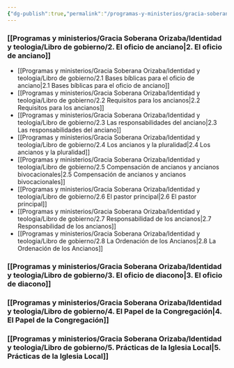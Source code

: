 ```yaml
---
{"dg-publish":true,"permalink":"/programas-y-ministerios/gracia-soberana-orizaba/identidad-y-teologia/libro-de-gobierno/ii-forma-de-gobierno-de-la-iglesia-local/"}
---
```



 
### [[Programas y ministerios/Gracia Soberana Orizaba/Identidad y teologia/Libro de gobierno/2. El oficio de anciano\|2. El oficio de anciano]]

- [[Programas y ministerios/Gracia Soberana Orizaba/Identidad y teologia/Libro de gobierno/2.1 Bases bíblicas para el oficio de anciano\|2.1 Bases bíblicas para el oficio de anciano]]
- [[Programas y ministerios/Gracia Soberana Orizaba/Identidad y teologia/Libro de gobierno/2.2 Requisitos para los ancianos\|2.2 Requisitos para los ancianos]]
- [[Programas y ministerios/Gracia Soberana Orizaba/Identidad y teologia/Libro de gobierno/2.3 Las responsabilidades del anciano\|2.3 Las responsabilidades del anciano]]
- [[Programas y ministerios/Gracia Soberana Orizaba/Identidad y teologia/Libro de gobierno/2.4 Los ancianos y la pluralidad\|2.4 Los ancianos y la pluralidad]]
- [[Programas y ministerios/Gracia Soberana Orizaba/Identidad y teologia/Libro de gobierno/2.5 Compensación de ancianos y ancianos bivocacionales\|2.5 Compensación de ancianos y ancianos bivocacionales]]
- [[Programas y ministerios/Gracia Soberana Orizaba/Identidad y teologia/Libro de gobierno/2.6 El pastor principal\|2.6 El pastor principal]]
- [[Programas y ministerios/Gracia Soberana Orizaba/Identidad y teologia/Libro de gobierno/2.7 Responsabilidad de los ancianos\|2.7 Responsabilidad de los ancianos]]
- [[Programas y ministerios/Gracia Soberana Orizaba/Identidad y teologia/Libro de gobierno/2.8 La Ordenación de los Ancianos\|2.8 La Ordenación de los Ancianos]]

### [[Programas y ministerios/Gracia Soberana Orizaba/Identidad y teologia/Libro de gobierno/3. El oficio de diacono\|3. El oficio de diacono]]

### [[Programas y ministerios/Gracia Soberana Orizaba/Identidad y teologia/Libro de gobierno/4. El Papel de la Congregación\|4. El Papel de la Congregación]]

### [[Programas y ministerios/Gracia Soberana Orizaba/Identidad y teologia/Libro de gobierno/5. Prácticas de la Iglesia Local\|5. Prácticas de la Iglesia Local]]